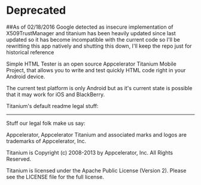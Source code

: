 
# Deprecated
##As of 02/18/2016 Google detected as insecure implementation of X509TrustManager and titanium has been heavily updated since last updated so it has become incompatible with the current code so I'll be rewritting this app natively and shutting this down, I'll keep the repo just for historical reference



Simple HTML Tester is an open source Appcelerator Titanium Mobile Project, that allows you to write and test
quickly HTML code right in your Android device. 

The current test platform is only Android but as it's current state is possible that it may work for iOS and BlackBerry.



Titanium's default readme legal stuff:


----------------------------------
Stuff our legal folk make us say:

Appcelerator, Appcelerator Titanium and associated marks and logos are 
trademarks of Appcelerator, Inc. 

Titanium is Copyright (c) 2008-2013 by Appcelerator, Inc. All Rights Reserved.

Titanium is licensed under the Apache Public License (Version 2). Please
see the LICENSE file for the full license.


